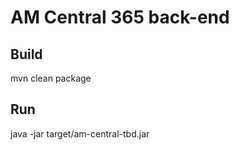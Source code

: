 AM Central 365 back-end
===

Build
---
mvn clean package

Run
---
java -jar target/am-central-tbd.jar 
